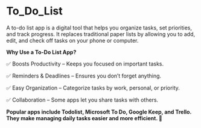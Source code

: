 # To_Do_List

A to-do list app is a digital tool that helps you organize tasks, set priorities, and track progress. 
It replaces traditional paper lists by allowing you to add, edit, and check off tasks on your phone or computer.

**Why Use a To-Do List App?**

✅ Boosts Productivity – Keeps you focused on important tasks.

✅ Reminders & Deadlines – Ensures you don’t forget anything.

✅ Easy Organization – Categorize tasks by work, personal, or priority.

✅ Collaboration – Some apps let you share tasks with others.

**Popular apps include Todolist, Microsoft To Do, Google Keep, and Trello. They make managing daily tasks easier and more efficient. 🚀**







